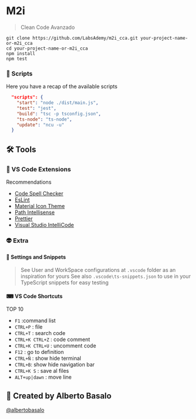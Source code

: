 # M2i

> Clean Code Avanzado

```terminal
git clone https://github.com/LabsAdemy/m2i_cca.git your-project-name-or-m2i_cca
cd your-project-name-or-m2i_cca
npm install
npm test
```

### 🤖 Scripts

Here you have a recap of the available scripts

```json
  "scripts": {
    "start": "node ./dist/main.js",
    "test": "jest",
    "build": "tsc -p tsconfig.json",
    "ts-node": "ts-node",
    "update": "ncu -u"
  }
```

## 🛠 Tools

### 🧩 VS Code Extensions

Recommendations

- [Code Spell Checker](https://marketplace.visualstudio.com/items?itemName=streetsidesoftware.code-spell-checker)
- [EsLint](https://marketplace.visualstudio.com/items?itemName=dbaeumer.vscode-eslint)
- [Material Icon Theme](https://marketplace.visualstudio.com/items?itemName=PKief.material-icon-theme)
- [Path Intellisense](https://marketplace.visualstudio.com/items?itemName=christian-kohler.path-intellisense)
- [Prettier](https://github.com/prettier/prettier-vscode)
- [Visual Studio IntelliCode](https://marketplace.visualstudio.com/items?itemName=VisualStudioExptTeam.vscodeintellicode)

### 👽 Extra

#### 🔧 Settings and Snippets

> See User and WorkSpace configurations at `.vscode` folder as an inspiration for yours
> See also `.vscode\ts-snippets.json` to use in your TypeScript snippets for easy testing

#### ⌨ VS Code Shortcuts

TOP 10

- `F1` :command list
- `CTRL+P` : file
- `CTRL+T` : search code
- `CTRL+K CTRL+Z` : code comment
- `CTRL+K CTRL+U` : uncomment code
- `F12` : go to definition
- `CTRL+Ñ` : show hide terminal
- `CTRL+B`: show hide navigation bar
- `CTRL+K S` : save al files
- `ALT+up|dawn` : move line

## 👨 Created by Alberto Basalo

[@albertobasalo](https://twitter.com/albertobasalo)
